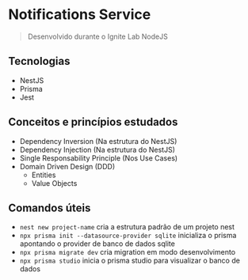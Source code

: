# Notifications Service

> Desenvolvido durante o Ignite Lab NodeJS

## Tecnologias

* NestJS
* Prisma
* Jest

## Conceitos e princípios estudados

* Dependency Inversion (Na estrutura do NestJS)
* Dependency Injection (Na estrutura do NestJS)
* Single Responsability Principle (Nos Use Cases)
* Domain Driven Design (DDD)
  * Entities
  * Value Objects

## Comandos úteis

* `nest new project-name` cria a estrutura padrão de um projeto nest
* `npx prisma init --datasource-provider sqlite` inicializa o prisma apontando o provider de banco de dados sqlite
* `npx prisma migrate dev` cria migration em modo desenvolvimento
* `npx prisma studio` inicia o prisma studio para visualizar o banco de dados
